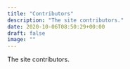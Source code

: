 ```yaml
---
title: "Contributors"
description: "The site contributors."
date: 2020-10-06T08:50:29+00:00
draft: false
image: ""
---
```


The site contributors.

